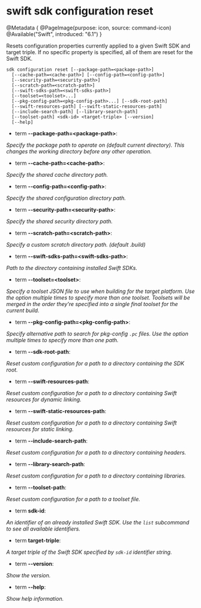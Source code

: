 # swift sdk configuration reset

@Metadata {
    @PageImage(purpose: icon, source: command-icon)
    @Available("Swift", introduced: "6.1")
}

Resets configuration properties currently applied to a given Swift SDK and target triple. If no specific property is specified, all of them are reset for the Swift SDK.

```
sdk configuration reset [--package-path=<package-path>]
  [--cache-path=<cache-path>] [--config-path=<config-path>]
  [--security-path=<security-path>]
  [--scratch-path=<scratch-path>]
  [--swift-sdks-path=<swift-sdks-path>]
  [--toolset=<toolset>...]
  [--pkg-config-path=<pkg-config-path>...] [--sdk-root-path]
  [--swift-resources-path] [--swift-static-resources-path]
  [--include-search-path] [--library-search-path]
  [--toolset-path] <sdk-id> <target-triple> [--version]
  [--help]
```

- term **--package-path=\<package-path\>**:

*Specify the package path to operate on (default current directory). This changes the working directory before any other operation.*


- term **--cache-path=\<cache-path\>**:

*Specify the shared cache directory path.*


- term **--config-path=\<config-path\>**:

*Specify the shared configuration directory path.*


- term **--security-path=\<security-path\>**:

*Specify the shared security directory path.*


- term **--scratch-path=\<scratch-path\>**:

*Specify a custom scratch directory path. (default .build)*


- term **--swift-sdks-path=\<swift-sdks-path\>**:

*Path to the directory containing installed Swift SDKs.*


- term **--toolset=\<toolset\>**:

*Specify a toolset JSON file to use when building for the target platform. Use the option multiple times to specify more than one toolset. Toolsets will be merged in the order they're specified into a single final toolset for the current build.*


- term **--pkg-config-path=\<pkg-config-path\>**:

*Specify alternative path to search for pkg-config `.pc` files. Use the option multiple times to
specify more than one path.*


- term **--sdk-root-path**:

*Reset custom configuration for a path to a directory containing the SDK root.*


- term **--swift-resources-path**:

*Reset custom configuration for a path to a directory containing Swift resources for dynamic linking.*


- term **--swift-static-resources-path**:

*Reset custom configuration for a path to a directory containing Swift resources for static linking.*


- term **--include-search-path**:

*Reset custom configuration for a path to a directory containing headers.*


- term **--library-search-path**:

*Reset custom configuration for a path to a directory containing libraries.*


- term **--toolset-path**:

*Reset custom configuration for a path to a toolset file.*


- term **sdk-id**:

*An identifier of an already installed Swift SDK. Use the `list` subcommand to see all available identifiers.*


- term **target-triple**:

*A target triple of the Swift SDK specified by `sdk-id` identifier string.*


- term **--version**:

*Show the version.*


- term **--help**:

*Show help information.*
